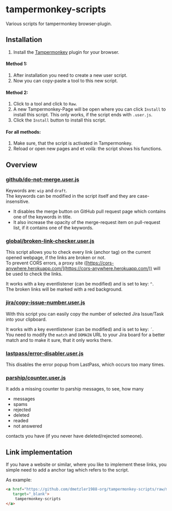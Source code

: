 # tampermonkey-scripts

Various scripts for tampermonkey browser-plugin.

## Installation

1. Install the [Tampermonkey](https://tampermonkey.net/) plugin for your browser.

#### Method 1:

1. After installation you need to create a new user script.
2. Now you can copy-paste a tool to this new script.

#### Method 2:

1. Click to a tool and click to `Raw`.
2. A new Tampermonkey-Page will be open where you can click `Install` to install this script.
  This only works, if the script ends with `.user.js`.
3. Click the `Install` button to install this script.

#### For all methods:

1. Make sure, that the script is activated in Tampermonkey.
2. Reload or open new pages and et voilà: the script shows his functions.

## Overview

### [github/do-not-merge.user.js](./github/do-not-merge.user.js)

Keywords are: `wip` and `draft`.  
The keywords can be modified in the script itself and they are case-insensitive.

- It disables the merge button on GitHub pull request page which contains one of the keywords in title.
- It also increase the opacity of the merge-request item on pull-request list, if it contains one of the keywords.

### [global/broken-link-checker.user.js](./global/broken-link-checker.user.js)

This script allows you to check every link (anchor tag) on the current opened webpage, if the links are broken or not.  
To prevent CORS errors, a proxy site ([https://cors-anywhere.herokuapp.com/](https://cors-anywhere.herokuapp.com/)) will be used to check the links.  

It works with a key eventlistener (can be modified) and is set to key: `^`.  
The broken links will be marked with a red background.

### [jira/copy-issue-number.user.js](./jira/copy-issue-number.user.js)

With this script you can easily copy the number of selected Jira Issue/Task into your clipboard.

It works with a key eventlistener (can be modified) and is set to key: `´`.  
You need to modify the `match` and `DOMAIN` URL to your Jira board for a better match and to make it sure, that it only works there.

### [lastpass/error-disabler.user.js](./lastpass/error-disabler.user.js)

This disables the error popup from LastPass, which occurs too many times.

### [parship/counter.user.js](./parship/counter.user.js)

It adds a missing counter to parship messages, to see, how many

- messages
- spams
- rejected
- deleted
- readed
- not answered

contacts you have (if you never have deleted/rejected someone).

## Link implementation

If you have a website or similar, where you like to implement these links, you simple need to add a anchor tag which refers to the script.

As example:

```html
<a href="https://github.com/dmetzler1988-org/tampermonkey-scripts/raw/master/github/do-not-merge.user.js"
   target="_blank">
    tampermonkey-scripts
</a>
```

